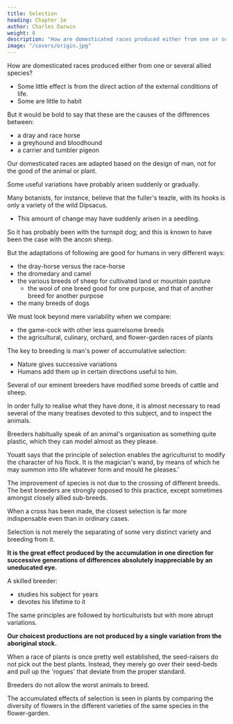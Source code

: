 ```yaml
---
title: Selection
heading: Chapter 1e
author: Charles Darwin
weight: 8
description: "How are domesticated races produced either from one or several allied species?"
image: "/covers/origin.jpg"
---
```



How are domesticated races produced either from one or several allied species?

- Some little effect is from the direct action of the external conditions of life.
- Some are little to habit

But it would be bold to say that these are the causes of the differences between:
- a dray and race horse
- a greyhound and bloodhound
- a carrier and tumbler pigeon

Our domesticated races are adapted based on the design of man, not for the good of the animal or plant.

Some useful variations have probably arisen suddenly or gradually. 

Many botanists, for instance, believe that the fuller's teazle, with its hooks is only a variety of the wild Dipsacus.
<!-- , which cannot be rivalled by any mechanical contrivance, ; and  -->
- This amount of change may have suddenly arisen in a seedling. 

So it has probably been with the turnspit dog; and this is known to have been the case with the ancon sheep. 

But the adaptations of following are good for humans in very different ways:
- the dray-horse versus the race-horse
- the dromedary and camel
- the various breeds of sheep for cultivated land or mountain pasture
  - the wool of one breed good for one purpose, and that of another breed for another purpose
- the many breeds of dogs


<!-- When we compare , with 'everlasting layers' which never desire to sit, and with the bantam so small and elegant;
, most useful to man at different seasons and for different purposes, or so beautiful in his eyes, we must, I think,  -->

We must look beyond mere variability when we compare:
-  the game-cock with other less quarrelsome breeds
- the agricultural, culinary, orchard, and flower-garden races of plants


<!-- We cannot suppose that all the breeds were suddenly produced as perfect and as useful as we now see them; indeed, in several cases, we know that this has not been their history. -->

The key to breeding is man's power of accumulative selection:
- Nature gives successive variations
- Humans add them up in certain directions useful to him.

<!-- In this sense he may be said to make for himself useful breeds.

The great power of this principle of selection is not hypothetical.  -->

Several of our eminent breeders have modified some breeds of cattle and sheep.

In order fully to realise what they have done, it is almost necessary to read several of the many treatises devoted to this subject, and to inspect the animals.

Breeders habitually speak of an animal's organisation as something quite plastic, which they can model almost as they please.

<!-- If I had space I could quote numerous passages to this effect from highly competent authorities. , who was probably better acquainted with the works of agriculturalists than almost any other individual, and who was himself a very good judge of an animal, -->

Youatt says that the principle of selection enables the agriculturist to modify the character of his flock. It is the magician's wand, by means of which he may summon into life whatever form and mould he pleases.' 

<!-- Lord Somerville, speaking of what breeders have done for sheep, says:- 'It would seem as if they had chalked out upon a wall a form perfect in itself, and then had given it existence.'

Sir John Sebright was the most skilful breeder. He used to say, with respect to pigeons, that 'he would produce any given feather in 3 years. But it would take him 6 years to obtain head and beak.' 

In Saxony the importance of the principle of selection in regard to merino sheep is so fully recognised, that men follow it as a trade: the sheep are placed on a table and are studied, like a picture by a connoisseur; this is done three times at intervals of months, and the sheep are each time marked and classed, so that the very best may ultimately be selected for breeding.

What English breeders have actually effected is proved by the enormous prices given for animals with a good pedigree; 

These have now been exported to almost every quarter of the world.  -->

The improvement of species is not due to the crossing of different breeds. The best breeders are strongly opposed to this practice, except sometimes amongst closely allied sub-breeds.

When a cross has been made, the closest selection is far more indispensable even than in ordinary cases. 

Selection is not merely the separating of some very distinct variety and breeding from it.

**It is the great effect produced by the accumulation in one direction for successive generations of differences absolutely inappreciable by an uneducated eye.**

<!-- --differences which I for one have vainly attempted to appreciate. -->

<!-- Not one man in a thousand has accuracy of eye and judgment sufficient to become an eminent breeder. If gifted with these qualities, and  -->

A skilled breeder:
- studies his subject for years
- devotes his lifetime to it

 <!-- with indomitable perseverance, he will succeed, and may make great improvements.  -->

<!-- If he wants any of these qualities, he will assuredly fail. Few would readily believe in the natural capacity and years of practice requisite to become even a skilful pigeon-fancier.  -->

The same principles are followed by horticulturists but with more abrupt variations.

**Our choicest productions are not produced by a single variation from the aboriginal stock.** 

<!-- We have proofs that this is not so in some cases, in which exact records have been kept; thus, to give a very trifling instance, the steadily-increasing size of the common gooseberry may be quoted. 

We see an astonishing improvement in many florists' flowers, when the flowers of the present day are compared with drawings made only twenty or thirty years ago. --> 

When a race of plants is once pretty well established, the seed-raisers do not pick out the best plants. Instead, they merely go over their seed-beds and pull up the 'rogues' that deviate from the proper standard.

<!-- With animals this kind of selection is, in fact, also followed; for hardly any one is so careless as to -->

Breeders do not allow the worst animals to breed.

The accumulated effects of selection is seen in plants by comparing the diversity of flowers in the different varieties of the same species in the flower-garden.

<!-- ; the diversity of leaves, pods, or tubers, or whatever part is valued, in the kitchen-garden, in comparison with the flowers of the same varieties; and the diversity of fruit of the same species in the orchard, in comparison with the leaves and flowers of the same set of varieties. 

See how different the leaves of the cabbage are, and how extremely alike the flowers; how unlike the flowers of the heartsease are, and how alike the leaves; how much the fruit of the different kinds of gooseberries differ in size, colour, shape, and hairiness, and yet the flowers present very slight differences. It is not that the varieties which differ largely in some one point do not differ at all in other points; this is hardly ever, perhaps never, the case. -->
